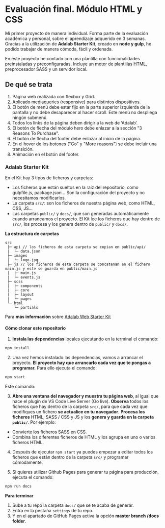 # Evaluación final. Módulo HTML y CSS

Mi primer proyecto de manera individual. Forma parte de la evaluación académica y personal, sobre el aprendizaje adquerido en 3 semanas. Gracias a la utilización de **Adalab Starter Kit**, creado en **node y gulp**, he podido trabajar de manera cómoda, fácil y ordenada.

En este proyecto he contado con una plantilla con funcionalidades preinstaladas y preconfiguradas. Incluye un motor de plantillas HTML, preprocesador SASS y un servidor local.

## De qué se trata

1. Página web realizada con flexbox y Grid.
2. Aplicado mediaqueries (responsive) para distintos dispositivos.
3. El botón de menú debe estar fijo en la parte superior izquierda de la pantalla y no debe desaparecer al hacer scroll. Este menú no despliega ningún submenú.
4. Todos los links de la página deben dirigir a la web de ‘Adalab’.
5. El botón de flecha del módulo hero debe enlazar a la sección "3 Reasons To Purchase".
6. El botón de flecha del footer debe enlazar al inicio de la página.
7. En el hover de los botones ("Go" y "More reasons") se debe incluir una transición.
8. Animación en el botón del footer.

### Adalab Starter Kit

En el Kit hay 3 tipos de ficheros y carpetas:

- Los ficheros que están sueltos en la raíz del repositorio, como gulpfile.js, package.json... Son la configuración del proyecto y no necesitamos modificarlos.
- La carpeta `src/`: son los ficheros de nuestra página web, como HTML, CSS, JS...
- Las carpetas `public/` y `docs/`, que son generadas automáticamente cuando arrancamos el proyecto. El Kit lee los ficheros que hay dentro de `src/`, los procesa y los genera dentro de `public/` y `docs/`.

**La estructura de carpetas**

```
src
 ├─ api // los ficheros de esta carpeta se copian en public/api/
 |  └─ data.json
 ├─ images
 |  └─ logo.jpg
 ├─ js // los ficheros de esta carpeta se concatenan en el fichero main.js y este se guarda en public/main.js
 |  ├─ main.js
 |  └─ events.js
 ├─ scss
 |  ├─ components
 |  ├─ core
 |  ├─ layout
 |  └─ pages
 └─ html
    └─ partials
```

Para **más información** sobre [Adalab Web Starter Kit](https://github.com/Adalab/adalab-web-starter-kit)

#### Cómo clonar este repositorio

1. **Instala las dependencias** locales ejecutando en la terminal el comando:

```bash
npm install
```

2. Una vez hemos instalado las dependencias, vamos a arrancar el proyecto. **El proyecto hay que arrancarlo cada vez que te pongas a programar.** Para ello ejecuta el comando:

```bash
npm start
```

Este comando:

3. **Abre una ventana del navegador y muestra tu página web**, al igual que hace el plugin de VS Code Live Server (Go live).
**Observa** todos los ficheros que hay dentro de la carpeta `src/`, para que cada vez que modifiques un fichero **se actualice en tu navegador**.
**Procesa los ficheros** HTML, SASS / CSS y JS y los **genera y guarda en la carpeta `public/`**. Por ejemplo:
  - Convierte los ficheros SASS en CSS.
  - Combina los diferentes ficheros de HTML y los agrupa en uno o varios ficheros HTML.

4. Después de ejecutar `npm start` ya puedes empezar a editar todos los ficheros que están dentro de la carpeta `src/` y programar cómodamente.

5. Si quieres utilizar Github Pages para generar tu página para producción, ejecuta el comando:

```bash
npm run docs
```

**Para terminar**

1. Sube a tu repo la carpeta `docs/` que se te acaba de generar.
2. Entra en la pestaña `settings` de tu repo.
3. Y en el apartado de GitHub Pages activa la opción **master branch /docs folder**.